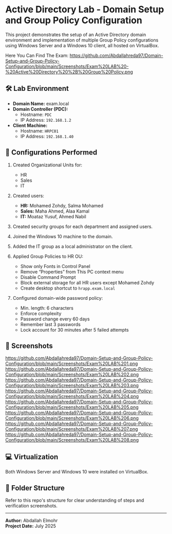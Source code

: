 # Active Directory Lab - Domain Setup and Group Policy Configuration

This project demonstrates the setup of an Active Directory domain environment and implementation of multiple Group Policy configurations using Windows Server and a Windows 10 client, all hosted on VirtualBox.

Here You Can Find The Exam:
https://github.com/Abdallahreda97/Domain-Setup-and-Group-Policy-Configuration/blob/main/Screenshots/Exam%20LAB%20-%20Active%20Directory%20%2B%20Group%20Policy.png

## 🛠️ Lab Environment

- **Domain Name:** exam.local  
- **Domain Controller (PDC):**
  - Hostname: `PDC`
  - IP Address: `192.168.1.2`
- **Client Machine:**
  - Hostname: `HRPC01`
  - IP Address: `192.168.1.40`

## 🧩 Configurations Performed

1. Created Organizational Units for:
   - HR
   - Sales
   - IT

2. Created users:
   - **HR:** Mohamed Zohdy, Salma Mohamed
   - **Sales:** Maha Ahmed, Alaa Kamal
   - **IT:** Moataz Yusuf, Ahmed Nabil

3. Created security groups for each department and assigned users.

4. Joined the Windows 10 machine to the domain.

5. Added the IT group as a local administrator on the client.

6. Applied Group Policies to HR OU:
   - Show only Fonts in Control Panel
   - Remove “Properties” from This PC context menu
   - Disable Command Prompt
   - Block external storage for all HR users except Mohamed Zohdy
   - Create desktop shortcut to `hrapp.exam.local`

7. Configured domain-wide password policy:
   - Min. length: 6 characters
   - Enforce complexity
   - Password change every 60 days
   - Remember last 3 passwords
   - Lock account for 30 minutes after 5 failed attempts

## 📸 Screenshots

https://github.com/Abdallahreda97/Domain-Setup-and-Group-Policy-Configuration/blob/main/Screenshots/Exam%20LAB%201.png
https://github.com/Abdallahreda97/Domain-Setup-and-Group-Policy-Configuration/blob/main/Screenshots/Exam%20LAB%202.png
https://github.com/Abdallahreda97/Domain-Setup-and-Group-Policy-Configuration/blob/main/Screenshots/Exam%20LAB%203.png
https://github.com/Abdallahreda97/Domain-Setup-and-Group-Policy-Configuration/blob/main/Screenshots/Exam%20LAB%204.png
https://github.com/Abdallahreda97/Domain-Setup-and-Group-Policy-Configuration/blob/main/Screenshots/Exam%20LAB%205.png
https://github.com/Abdallahreda97/Domain-Setup-and-Group-Policy-Configuration/blob/main/Screenshots/Exam%20LAB%206.png
https://github.com/Abdallahreda97/Domain-Setup-and-Group-Policy-Configuration/blob/main/Screenshots/Exam%20LAB%207.png
https://github.com/Abdallahreda97/Domain-Setup-and-Group-Policy-Configuration/blob/main/Screenshots/Exam%20LAB%208.png

## 💻 Virtualization

Both Windows Server and Windows 10 were installed on VirtualBox.

## 📂 Folder Structure

Refer to this repo's structure for clear understanding of steps and verification screenshots.

---

**Author:** Abdallah Elmohr  
**Project Date:** July 2025

